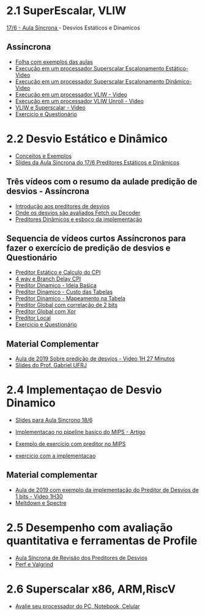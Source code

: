 
# 2.1 SuperEscalar, VLIW

[ 17/6 - Aula Síncrona ](https://drive.google.com/file/d/1e8M5eJnbPcm8iUUjEHOHXEH4x9b9lRbU/view) - Desvios Estáticos e Dinamicos

## Assíncrona

* [Folha com exemplos das aulas](https://docs.google.com/document/d/1QIxQdiGCzmORZuE_0nn4S43aTABa4wAt5bB63UcYtPI/edit?usp=sharing)
* [Execução em um processador Superscalar Escalonamento Estático- Video ](https://youtu.be/gLIwX60OqLQ)
* [Execução em um processador Superscalar Escalonamento Dinâmico- Video ](https://youtu.be/A7s9N1fZSJg)
* [Execução em um processador VLIW - Video](https://youtu.be/TYpjXyR1sv8)
* [Execução em um processador VLIW Unroll - Video](https://youtu.be/Opy2yl3zT8I)
* [VLIW e Superscalar - Video](https://youtu.be/1MnVJsvDLoo)
* [Exercicio e Questionário](https://github.com/arduinoufv/inf450_peo/blob/master/exercicio/ex2.md#21-superscalar-e-vliw)

# 2.2 Desvio Estático e Dinâmico

* [Conceitos e Exemplos](https://docs.google.com/document/d/1SiCiYdLVh4lkjbbA88u2LrZiNHElHHYrsM3Fnm38LtI/edit?usp=sharing)
* [Slides da Aula Sincrona do 17/6 Preditores Estáticos e Dinâmicos](https://docs.google.com/presentation/d/1Fd3ZL187-p5zRFGn-lhfRlMppTzJG_d7Tvhq5uCU2mM/edit?usp=sharing)
## Três vídeos com o resumo da aulade predição de desvios - Assíncrona
* [Introdução aos preditores de desvios](https://youtu.be/9m25Tkzw8Z4)
* [Onde os desvios são avaliados Fetch ou Decoder](https://youtu.be/ts7NF4pi3ag)
* [Preditores Dinâmicos e esboço da implementação](https://youtu.be/lN8DVw6DwJM)

## Sequencia de vídeos curtos Assíncronos para fazer o exercício de predição de desvios e Questionário
* [Preditor Estático e Calculo do CPI ](https://youtu.be/dOaytJyKahk)
* [4 way e Branch Delay CPI ](https://youtu.be/fbjSfVVx2xg)
* [Preditor Dinamico - Ideia Baśica ](https://youtu.be/jiIo54ZxKis)
* [Preditor Dinamico - Custo das Tabelas ](https://youtu.be/pV32L9JNxyo)
* [Preditor Dinamico - Mapeamento na Tabela](https://youtu.be/1Zdw5vJZNPM)
* [Preditor Global com correlação de 2 bits](https://youtu.be/qFKws6WyhpM)
* [Preditor Global com Xor ](https://youtu.be/xqXAQBMhlK4)
* [Preditor Local](https://youtu.be/nVYT6gfcjFw)
* [Exercicio e Questionário](https://github.com/arduinoufv/inf450_peo/blob/master/exercicio/ex2.md#22-predicao-de-desvios-estatica-e--dinamica)


## Material Complementar 
* [ Aula de 2019 Sobre predição de desvios - Video 1H 27 Minutos](https://www.youtube.com/watch?v=Acr15aYt2jg&feature=youtu.be)
* [Slides do Prof. Gabriel UFRJ](https://drive.google.com/open?id=1g35zSLj4GJ6iYesztXpK8-YhcS0lhF75)


# 2.4 Implementaçao de Desvio Dinamico 

* [Slides para Aula Sincrono 18/6](https://docs.google.com/presentation/d/1NoKyJ3UC34Rj6trYvjSHXAwF48wRzG9937nkRR48AnM/edit?usp=sharing)

* [Implementacao no pipeline basico do MIPS - Artigo](https://drive.google.com/open?id=1OwYKriZ7ZO-vyjqkrxkEaGVxqul_YnwH)

* [Exemplo de exercício com preditor no MIPS]()

* [exercicio com a implementacao](https://docs.google.com/document/d/1B_Tgm2jjORC9FWF9B_-eNv3HVANv6HZmckI4YCqtS3I/edit?usp=sharing)

## Material complementar 

* [Aula de 2019 com exemplo da implementação do Preditor de Desvios de 1 bits - Video 1H30](https://www.youtube.com/watch?v=YcCPZPiuEaw&feature=youtu.be)
* [Meltdown e Spectre](https://drive.google.com/open?id=12JJtU2r4-oZVI7pVYsxbZrx6qh77Ru7d)

# 2.5 Desempenho com avaliação quantitativa e ferramentas de Profile

* [Aula Síncrona de Revisão dos Preditores de Desvios]()
* [Perf e Valgrind]()


# 2.6 Superscalar x86, ARM,RiscV 

* [Avalie seu processador do PC, Notebook, Celular]()
